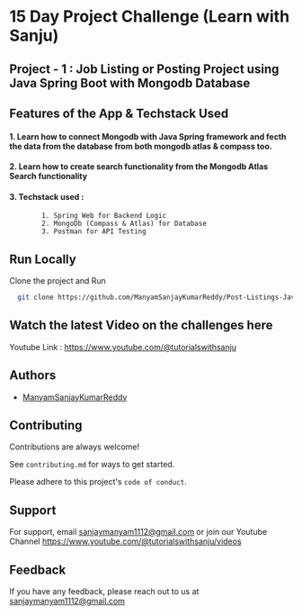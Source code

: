 
# 15 Day Project Challenge (Learn with Sanju)

## Project - 1 : Job Listing or Posting Project using Java Spring Boot with Mongodb Database




## Features of the App & Techstack Used

#### 1. Learn how to connect Mongodb with Java Spring framework and fecth the data from the database from both mongodb atlas & compass too.

#### 2. Learn how to create search functionality from the Mongodb Atlas Search functionality

#### 3. Techstack used : 
            1. Spring Web for Backend Logic
            2. MongoDb (Compass & Atlas) for Database
            3. Postman for API Testing
            

## Run Locally

Clone the project and Run

```bash
  git clone https://github.com/ManyamSanjayKumarReddy/Post-Listings-Java-Project-using-Spring-Boot-MongoDB-Database.git
```


## Watch  the latest Video on the challenges here

Youtube Link : https://www.youtube.com/@tutorialswithsanju


## Authors

- [ManyamSanjayKumarReddy](https://www.github.com/ManyamSanjayKumarReddy)


## Contributing

Contributions are always welcome!

See `contributing.md` for ways to get started.

Please adhere to this project's `code of conduct`.


## Support

For support, email sanjaymanyam1112@gmail.com or join our Youtube Channel https://www.youtube.com/@tutorialswithsanju/videos


## Feedback

If you have any feedback, please reach out to us at sanjaymanyam1112@gmail.com


